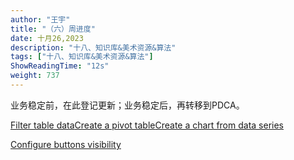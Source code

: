 ```yaml
---
author: "王宇"
title: "（六）周进度"
date: 十月26,2023
description: "十八、知识库&美术资源&算法"
tags: ["十八、知识库&美术资源&算法"]
ShowReadingTime: "12s"
weight: 737
---
```

业务稳定前，在此登记更新；业务稳定后，再转移到PDCA。

[Filter table data](#)[Create a pivot table](#)[Create a chart from data series](#)

[Configure buttons visibility](/users/tfac-settings.action)